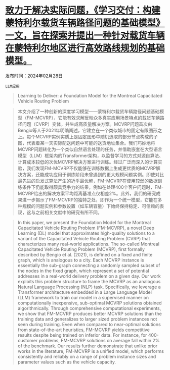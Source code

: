 # [致力于解决实际问题，《学习交付：构建蒙特利尔载货车辆路径问题的基础模型》一文，旨在探索并提出一种针对载货车辆在蒙特利尔地区进行高效路线规划的基础模型。](https://arxiv.org/abs/2403.00026)

发布时间：2024年02月28日

`LLM应用`

> Learning to Deliver: a Foundation Model for the Montreal Capacitated Vehicle Routing Problem

> 本文介绍了一种创新的深度学习模型——蒙特利尔载货车辆路径问题基础模型（FM-MCVRP），它能有效求解反映众多真实应用场景特点的载货车辆路径问题（CVRP）变体，并生成高质量解决方案。MCVRP问题首次由Bengio等人于2021年明确阐述，它建立在一个类似城市的固定有限图形之上。每个MCVRP实例实质上是固定图形中随机选取的部分节点构成的子图，代表着某一天实际配送问题中可能的送货地址集合。我们巧妙地将MCVRP问题转化为一个类似自然语言处理的任务，并借助嵌套在大型语言模型（LLM）框架内的Transformer架构，以监督学习的方式对源自算法、计算成本较低的次优MCVRP解决方案进行训练。经过广泛而深入的计算实验，我们发现FM-MCVRP不仅能够在训练数据上生成更优质的MCVRP解决方案，还能成功应用于训练阶段未曾遇到的更大规模问题实例。即使对比最先进的启发式算法产生的近乎最优解，FM-MCVRP在使用较弱的数据训练条件下仍能取得颇具竞争力的结果，例如在处理400个客户问题时，FM-MCVRP给出的解决方案平均距离基准点仅相差2%。此外，我们的研究成果进一步揭示了FM-MCVRP的独特之处，即作为一个统一模型，它能在多种规模的问题实例和参数设置（如车辆容量）下始终保持稳定、可信赖的表现，这与之前相关文献中的研究有所不同。

> In this paper, we present the Foundation Model for the Montreal Capacitated Vehicle Routing Problem (FM-MCVRP), a novel Deep Learning (DL) model that approximates high-quality solutions to a variant of the Capacitated Vehicle Routing Problem (CVRP) that characterizes many real-world applications. The so-called Montreal Capacitated Vehicle Routing Problem (MCVRP), first formally described by Bengio et al. (2021), is defined on a fixed and finite graph, which is analogous to a city. Each MCVRP instance is essentially the sub-graph connecting a randomly sampled subset of the nodes in the fixed graph, which represent a set of potential addresses in a real-world delivery problem on a given day. Our work exploits this problem structure to frame the MCVRP as an analogous Natural Language Processing (NLP) task. Specifically, we leverage a Transformer architecture embedded in a Large Language Model (LLM) framework to train our model in a supervised manner on computationally inexpensive, sub-optimal MCVRP solutions obtained algorithmically. Through comprehensive computational experiments, we show that FM-MCVRP produces better MCVRP solutions than the training data and generalizes to larger sized problem instances not seen during training. Even when compared to near-optimal solutions from state-of-the-art heuristics, FM-MCVRP yields competitive results despite being trained on inferior data. For instance, for 400-customer problems, FM-MCVRP solutions on average fall within 2% of the benchmark. Our results further demonstrate that unlike prior works in the literature, FM-MCVRP is a unified model, which performs consistently and reliably on a range of problem instance sizes and parameter values such as the vehicle capacity.